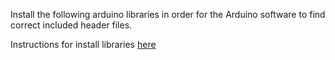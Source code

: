 Install the following arduino libraries in order for the Arduino software
to find correct included header files.

Instructions for install libraries [here]("https://learn.sparkfun.com/tutorials/installing-an-arduino-library")
